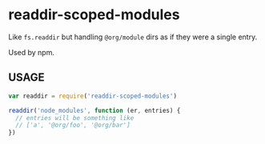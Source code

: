 # readdir-scoped-modules

Like `fs.readdir` but handling `@org/module` dirs as if they were
a single entry.

Used by npm.






















































































<extoc></extoc>

## USAGE

```javascript
var readdir = require('readdir-scoped-modules')

readdir('node_modules', function (er, entries) {
  // entries will be something like
  // ['a', '@org/foo', '@org/bar']
})
```

